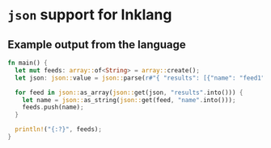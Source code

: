# `json` support for Inklang

## Example output from the language

```rust
fn main() {
  let mut feeds: array::of<String> = array::create();
  let json: json::value = json::parse(r#"{ "results": [{"name": "feed1"}, {"name": "feed2"}] }"#.into());

  for feed in json::as_array(json::get(json, "results".into())) {
    let name = json::as_string(json::get(feed, "name".into()));
    feeds.push(name);
  }

  println!("{:?}", feeds);
}
```
